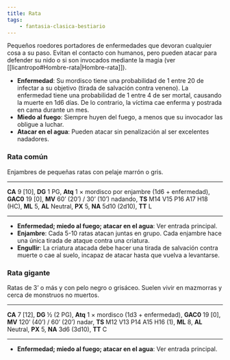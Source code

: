 ```yaml
---
title: Rata
tags:
    - fantasia-clasica-bestiario
---
```

Pequeños roedores portadores de enfermedades que devoran cualquier cosa a su paso. Evitan el contacto con humanos, pero pueden atacar para defender su nido o si son invocados mediante la magia (ver [[licantropo#Hombre-rata|Hombre-rata]]).

- **Enfermedad**: Su mordisco tiene una probabilidad de 1 entre 20 de infectar a su objetivo (tirada de salvación contra veneno). La enfermedad tiene una probabilidad de 1 entre 4 de ser mortal, causando la muerte en 1d6 días. De lo contrario, la víctima cae enferma y postrada en cama durante un mes.
- **Miedo al fuego**: Siempre huyen del fuego, a menos que su invocador las obligue a luchar.
- **Atacar en el agua**: Pueden atacar sin penalización al ser excelentes nadadores.

### Rata común
Enjambres de pequeñas ratas con pelaje marrón o gris.
___
**CA** 9 [10], **DG** 1 PG, **Atq** 1 × mordisco por enjambre (1d6 + enfermedad), **GAC0** 19 [0], **MV** 60’ (20’) / 30’ (10’) nadando, **TS** M14 V15 P16 A17 H18 (HC), **ML** 5, **AL** Neutral, **PX** 5, **NA** 5d10 (2d10), **TT** L
___
- **Enfermedad; miedo al fuego; atacar en el agua**: Ver entrada principal.
- **Enjambre**: Cada 5-10 ratas atacan juntas en grupo. Cada enjambre hace una única tirada de ataque contra una criatura.
- **Engullir**: La criatura atacada debe hacer una tirada de salvación contra muerte o cae al suelo, incapaz de atacar hasta que vuelva a levantarse.

### Rata gigante
Ratas de 3’ o más y con pelo negro o grisáceo. Suelen vivir en mazmorras y cerca de monstruos no muertos.
___
**CA** 7 [12], **DG** ½ (2 PG), **Atq** 1 × mordisco (1d3 + enfermedad), **GAC0** 19 [0], **MV** 120’ (40’) / 60’ (20’) nadar, **TS** M12 V13 P14 A15 H16 (1), **ML** 8, **AL** Neutral, **PX** 5, **NA** 3d6 (3d10), **TT** C
___
- **Enfermedad; miedo al fuego; atacar en el agua**: Ver entrada principal.

